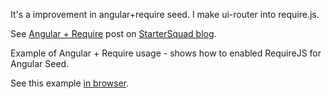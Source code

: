It's a improvement in angular+require seed.
I make ui-router into require.js.

See [Angular + Require](http://www.startersquad.com/blog/angular-require/) post on [StarterSquad blog](http://www.startersquad.com/blog/).

Example of Angular + Require usage - shows how to enabled RequireJS for Angular Seed.

See this example [in browser](www.startersquad.com/examples/angularjs-requirejs-2/index-async.html).
